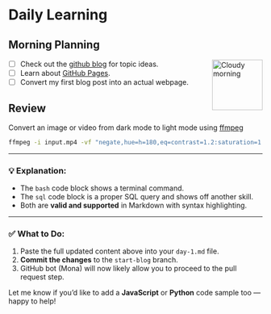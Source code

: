 # Daily Learning

## Morning Planning


<img alt="Cloudy morning" src="https://octodex.github.com/images/cloud.jpg" width="100" align="right">



- [ ] Check out the [github blog](https://github.blog/) for topic ideas.
- [ ] Learn about [GitHub Pages](https://skills.github.com/#first-day-on-github).
- [ ] Convert my first blog post into an actual webpage.

## Review
 

Convert an image or video from dark mode to light mode using [ffmpeg](https://www.ffmpeg.org)

```bash
ffmpeg -i input.mp4 -vf "negate,hue=h=180,eq=contrast=1.2:saturation=1.1" output.mp4

```


---

### 💡 Explanation:
- The `bash` code block shows a terminal command.
- The `sql` code block is a proper SQL query and shows off another skill.
- Both are **valid and supported** in Markdown with syntax highlighting.

---

### ✅ What to Do:
1. Paste the full updated content above into your `day-1.md` file.
2. **Commit the changes** to the `start-blog` branch.
3. GitHub bot (Mona) will now likely allow you to proceed to the pull request step.

Let me know if you’d like to add a **JavaScript** or **Python** code sample too — happy to help!
